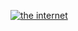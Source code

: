 [![the internet](https://media.giphy.com/media/3orieQdJuyUkJbYmTC/giphy.gif)](https://www.youtube.com/watch?v=9STeegpxSb0)
